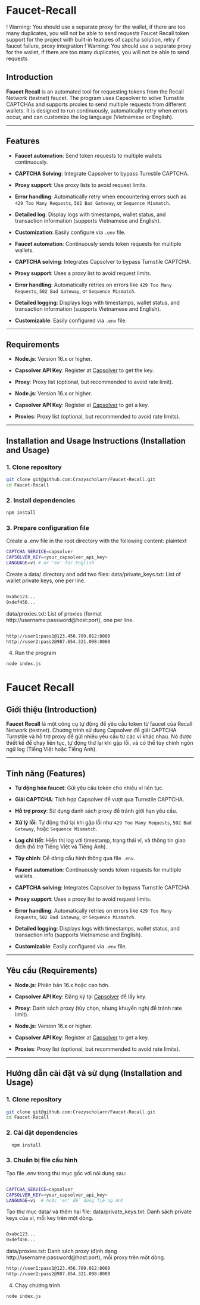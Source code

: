 # Faucet-Recall
! Warning: You should use a separate proxy for the wallet, if there are too many duplicates, you will not be able to send requests
Faucet Recall token support for the project with built-in features of capcha solution, retry if faucet failure, proxy integration
! Warning: You should use a separate proxy for the wallet, if there are too many duplicates, you will not be able to send requests
## Introduction

**Faucet Recall** is an automated tool for requesting tokens from the Recall Network (testnet) faucet. The program uses Capsolver to solve Turnstile CAPTCHAs and supports proxies to send multiple requests from different wallets. It is designed to run continuously, automatically retry when errors occur, and can customize the log language (Vietnamese or English).

---

## Features

- **Faucet automation**: Send token requests to multiple wallets continuously.

- **CAPTCHA Solving**: Integrate Capsolver to bypass Turnstile CAPTCHA.

- **Proxy support**: Use proxy lists to avoid request limits.

- **Error handling**: Automatically retry when encountering errors such as `429 Too Many Requests`, `502 Bad Gateway`, or `Sequence Mismatch`.

- **Detailed log**: Display logs with timestamps, wallet status, and transaction information (supports Vietnamese and English).

- **Customization**: Easily configure via `.env` file.

- **Faucet automation**: Continuously sends token requests for multiple wallets.
- **CAPTCHA solving**: Integrates Capsolver to bypass Turnstile CAPTCHA.
- **Proxy support**: Uses a proxy list to avoid request limits.
- **Error handling**: Automatically retries on errors like `429 Too Many Requests`, `502 Bad Gateway`, or `Sequence Mismatch`.
- **Detailed logging**: Displays logs with timestamps, wallet status, and transaction information (supports Vietnamese and English).
- **Customizable**: Easily configured via `.env` file.

---

## Requirements

- **Node.js**: Version 16.x or higher.
- **Capsolver API Key**: Register at [Capsolver](https://www.capsolver.com/) to get the key.
- **Proxy**: Proxy list (optional, but recommended to avoid rate limit).

- **Node.js**: Version 16.x or higher.
- **Capsolver API Key**: Register at [Capsolver](https://www.capsolver.com/) to get a key.
- **Proxies**: Proxy list (optional, but recommended to avoid rate limits).

---

## Installation and Usage Instructions (Installation and Usage)

### 1. Clone repository
```bash
git clone git@github.com:Crazyscholarr/Faucet-Recall.git
cd Faucet-Recall
```
### 2. Install dependencies
```bash
npm install
```
### 3. Prepare configuration file
Create a .env file in the root directory with the following content:
plaintext
```bash
CAPTCHA_SERVICE=capsolver
CAPSOLVER_KEY=<your_capsolver_api_key>
LANGUAGE=vi # or 'en' for English
```
Create a data/ directory and add two files:
data/private_keys.txt: List of wallet private keys, one per line.
```bash

0xabc123...
0xdef456...
```
data/proxies.txt: List of proxies (format http://username:password@host:port), one per line.
```bash

http://user1:pass1@123.456.789.012:8080
http://user2:pass2@987.654.321.098:8080
```
4. Run the program
```bash
node index.js
```
# Faucet Recall


## Giới thiệu (Introduction)

**Faucet Recall** là một công cụ tự động để yêu cầu token từ faucet của Recall Network (testnet). Chương trình sử dụng Capsolver để giải CAPTCHA Turnstile và hỗ trợ proxy để gửi nhiều yêu cầu từ các ví khác nhau. Nó được thiết kế để chạy liên tục, tự động thử lại khi gặp lỗi, và có thể tùy chỉnh ngôn ngữ log (Tiếng Việt hoặc Tiếng Anh).


---

## Tính năng (Features)

- **Tự động hóa faucet**: Gửi yêu cầu token cho nhiều ví liên tục.
- **Giải CAPTCHA**: Tích hợp Capsolver để vượt qua Turnstile CAPTCHA.
- **Hỗ trợ proxy**: Sử dụng danh sách proxy để tránh giới hạn yêu cầu.
- **Xử lý lỗi**: Tự động thử lại khi gặp lỗi như `429 Too Many Requests`, `502 Bad Gateway`, hoặc `Sequence Mismatch`.
- **Log chi tiết**: Hiển thị log với timestamp, trạng thái ví, và thông tin giao dịch (hỗ trợ Tiếng Việt và Tiếng Anh).
- **Tùy chỉnh**: Dễ dàng cấu hình thông qua file `.env`.

- **Faucet automation**: Continuously sends token requests for multiple wallets.
- **CAPTCHA solving**: Integrates Capsolver to bypass Turnstile CAPTCHA.
- **Proxy support**: Uses a proxy list to avoid request limits.
- **Error handling**: Automatically retries on errors like `429 Too Many Requests`, `502 Bad Gateway`, or `Sequence Mismatch`.
- **Detailed logging**: Displays logs with timestamps, wallet status, and transaction info (supports Vietnamese and English).
- **Customizable**: Easily configured via `.env` file.

---

## Yêu cầu (Requirements)

- **Node.js**: Phiên bản 16.x hoặc cao hơn.
- **Capsolver API Key**: Đăng ký tại [Capsolver](https://www.capsolver.com/) để lấy key.
- **Proxy**: Danh sách proxy (tùy chọn, nhưng khuyến nghị để tránh rate limit).

- **Node.js**: Version 16.x or higher.
- **Capsolver API Key**: Register at [Capsolver](https://www.capsolver.com/) to get a key.
- **Proxies**: Proxy list (optional, but recommended to avoid rate limits).

---

## Hướng dẫn cài đặt và sử dụng (Installation and Usage)

### 1. Clone repository
```bash
git clone git@github.com:Crazyscholarr/Faucet-Recall.git
cd Faucet-Recall
```
### 2. Cài đặt dependencies
```bash
  npm install 
```
### 3. Chuẩn bị file cấu hình
Tạo file .env trong thư mục gốc với nội dung sau:
```bash

CAPTCHA_SERVICE=capsolver
CAPSOLVER_KEY=<your_capsolver_api_key>
LANGUAGE=vi  # hoặc 'en' để dùng Tiếng Anh
```
Tạo thư mục data/ và thêm hai file:
data/private_keys.txt: Danh sách private keys của ví, mỗi key trên một dòng.
```bash

0xabc123...
0xdef456...
```
data/proxies.txt: Danh sách proxy (định dạng http://username:password@host:port), mỗi proxy trên một dòng.

```bash
http://user1:pass1@123.456.789.012:8080
http://user2:pass2@987.654.321.098:8080
```
4. Chạy chương trình
```bash
node index.js
```
